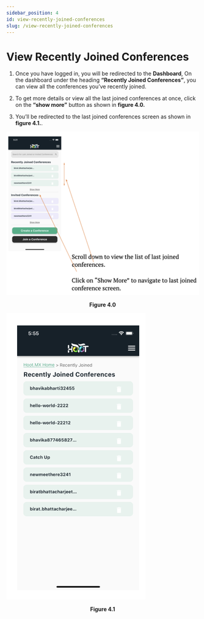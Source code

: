 ```yaml
---
sidebar_position: 4
id: view-recently-joined-conferences
slug: /view-recently-joined-conferences
---
```


# View Recently Joined Conferences

1. Once you have logged in, you will be redirected to the **Dashboard**, On the dashboard under the heading **“Recently Joined Conferences”**, you can view all the conferences you’ve recently joined.

2. To get more details or view all the last joined conferences at once, click on the **“show more”** button as shown in **figure 4.0.**

3. You’ll be redirected to the last joined conferences screen as shown in **figure 4.1.**.

![Figure 4.0](/img/rec-joined-conf.png)
<center><b>Figure 4.0</b></center>

![Figure 4.1](/img/rec-joined-conf1.png)
<center><b>Figure 4.1</b></center>